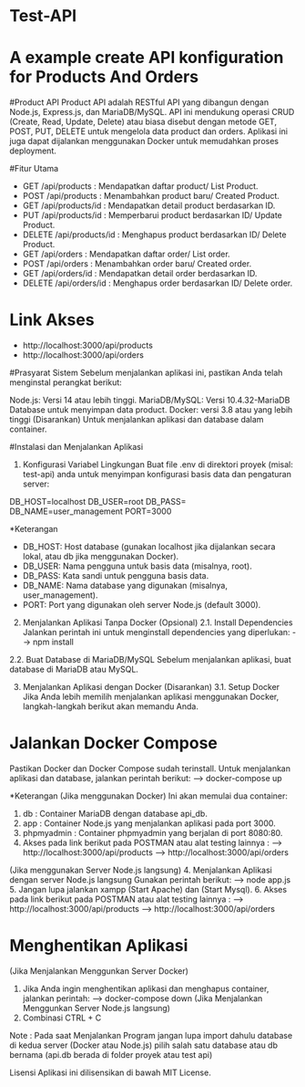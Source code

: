 # Test-API
A example create API konfiguration for Products And Orders
=======
#Product API
Product API adalah RESTful API yang dibangun dengan Node.js, Express.js, dan MariaDB/MySQL. API ini mendukung operasi 
CRUD (Create, Read, Update, Delete) atau biasa disebut dengan metode GET, POST, PUT, DELETE untuk mengelola data product dan orders. 
Aplikasi ini juga dapat dijalankan menggunakan Docker untuk memudahkan proses deployment.

#Fitur Utama
- GET /api/products  : Mendapatkan daftar product/ List Product.
- POST /api/products  : Menambahkan product baru/ Created Product.
- GET /api/products/id  : Mendapatkan detail product berdasarkan ID.
- PUT /api/products/id : Memperbarui product berdasarkan ID/ Update Product.
- DELETE /api/products/id  : Menghapus product berdasarkan ID/ Delete Product.
- GET /api/orders  : Mendapatkan daftar order/ List order.
- POST /api/orders  : Menambahkan order baru/ Created order.
- GET /api/orders/id  : Mendapatkan detail order berdasarkan ID.
- DELETE /api/orders/id  : Menghapus order berdasarkan ID/ Delete order.

# Link Akses
- http://localhost:3000/api/products
- http://localhost:3000/api/orders

#Prasyarat Sistem
Sebelum menjalankan aplikasi ini, pastikan Anda telah menginstal perangkat berikut:

Node.js: Versi 14 atau lebih tinggi.
MariaDB/MySQL: Versi 10.4.32-MariaDB Database untuk menyimpan data product.
Docker: versi 3.8 atau yang lebih tinggi (Disarankan) Untuk menjalankan aplikasi dan database dalam container.

#Instalasi dan Menjalankan Aplikasi

1. Konfigurasi Variabel Lingkungan
Buat file .env di direktori proyek (misal: test-api) anda untuk menyimpan konfigurasi basis data dan pengaturan server:

DB_HOST=localhost
DB_USER=root
DB_PASS=
DB_NAME=user_management
PORT=3000

*Keterangan
- DB_HOST: Host database (gunakan localhost jika dijalankan secara lokal, atau db jika menggunakan Docker).
- DB_USER: Nama pengguna untuk basis data (misalnya, root).
- DB_PASS: Kata sandi untuk pengguna basis data.
- DB_NAME: Nama database yang digunakan (misalnya, user_management).
- PORT: Port yang digunakan oleh server Node.js (default 3000).

2. Menjalankan Aplikasi Tanpa Docker (Opsional)
2.1. Install Dependencies
Jalankan perintah ini untuk menginstall dependencies yang diperlukan:
 --> npm install
 
2.2. Buat Database di MariaDB/MySQL
Sebelum menjalankan aplikasi, buat database di MariaDB atau MySQL.

3. Menjalankan Aplikasi dengan Docker (Disarankan)
3.1. Setup Docker
Jika Anda lebih memilih menjalankan aplikasi menggunakan Docker, langkah-langkah berikut akan memandu Anda.

# Jalankan Docker Compose 
Pastikan Docker dan Docker Compose sudah terinstall. Untuk menjalankan aplikasi dan database, jalankan perintah berikut:
 --> docker-compose up

*Keterangan
(Jika menggunakan Docker)
Ini akan memulai dua container:
1. db : Container MariaDB dengan database api_db.
2. app : Container Node.js yang menjalankan aplikasi pada port 3000.
3. phpmyadmin : Container phpmyadmin yang berjalan di port 8080:80.
4. Akses pada link berikut pada POSTMAN atau alat testing lainnya :
	--> http://localhost:3000/api/products
	--> http://localhost:3000/api/orders

(Jika menggunakan Server Node.js langsung)
4. Menjalankan Aplikasi dengan server Node.js langsung Gunakan perintah berikut:
 --> node app.js
5. Jangan lupa jalankan xampp (Start Apache) dan (Start Mysql).
6. Akses pada link berikut pada POSTMAN atau alat testing lainnya :
	--> http://localhost:3000/api/products
	--> http://localhost:3000/api/orders

# Menghentikan Aplikasi
(Jika Menjalankan Menggunkan Server Docker)
1. Jika Anda ingin menghentikan aplikasi dan menghapus container, jalankan perintah:
	--> docker-compose down
(Jika Menjalankan Menggunkan Server Node.js langsung)	
2. Combinasi CTRL + C

Note :
Pada saat Menjalankan Program jangan lupa import dahulu database di kedua server (Docker atau Node.js) pilih salah satu database atau db bernama
(api.db berada di folder proyek atau test api)

Lisensi
Aplikasi ini dilisensikan di bawah MIT License.
